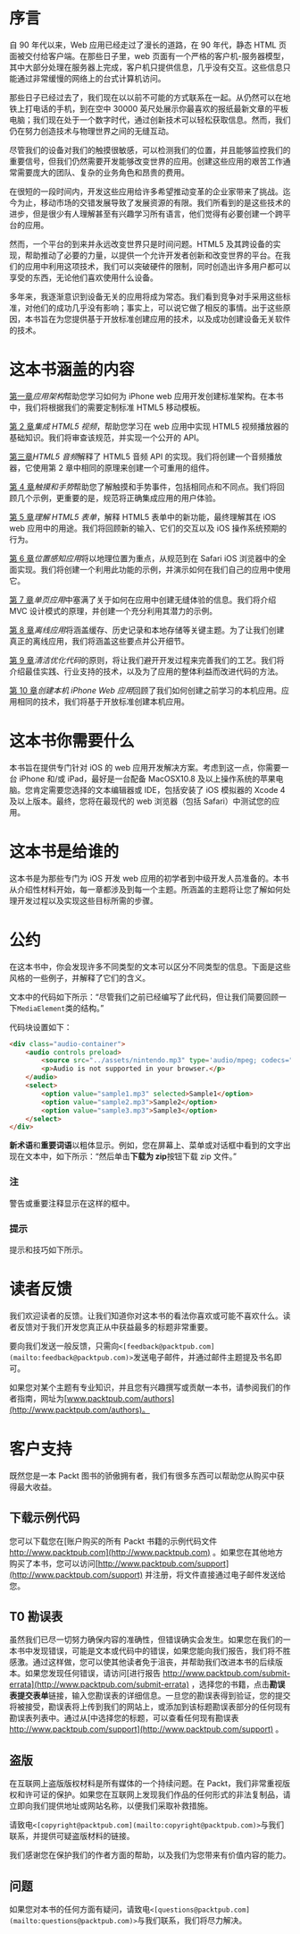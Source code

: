 # 序言

自 90 年代以来，Web 应用已经走过了漫长的道路，在 90 年代，静态 HTML 页面被交付给客户端。在那些日子里，web 页面有一个严格的客户机-服务器模型，其中大部分处理在服务器上完成，客户机只提供信息，几乎没有交互。这些信息只能通过非常缓慢的网络上的台式计算机访问。

那些日子已经过去了，我们现在以以前不可能的方式联系在一起。从仍然可以在地铁上打电话的手机，到在空中 30000 英尺处展示你最喜欢的报纸最新文章的平板电脑；我们现在处于一个数字时代，通过创新技术可以轻松获取信息。然而，我们仍在努力创造技术与物理世界之间的无缝互动。

尽管我们的设备对我们的触摸很敏感，可以检测我们的位置，并且能够监控我们的重要信号，但我们仍然需要开发能够改变世界的应用。创建这些应用的艰苦工作通常需要庞大的团队、复杂的业务角色和昂贵的费用。

在很短的一段时间内，开发这些应用给许多希望推动变革的企业家带来了挑战。迄今为止，移动市场的交错发展导致了发展资源的有限。我们所看到的是这些技术的进步，但是很少有人理解甚至有兴趣学习所有语言，他们觉得有必要创建一个跨平台的应用。

然而，一个平台的到来并永远改变世界只是时间问题。HTML5 及其跨设备的实现，帮助推动了必要的力量，以提供一个允许开发者创新和改变世界的平台。在我们的应用中利用这项技术，我们可以突破硬件的限制，同时创造出许多用户都可以享受的东西，无论他们喜欢使用什么设备。

多年来，我逐渐意识到设备无关的应用将成为常态。我们看到竞争对手采用这些标准，对他们的成功几乎没有影响；事实上，可以说它做了相反的事情。出于这些原因，本书旨在为您提供基于开放标准创建应用的技术，以及成功创建设备无关软件的技术。

# 这本书涵盖的内容

[第一章](01.html "Chapter 1. Application Architecture")*应用架构*帮助您学习如何为 iPhone web 应用开发创建标准架构。在本书中，我们将根据我们的需要定制标准 HTML5 移动模板。

[第 2 章](02.html "Chapter 2. Integrating HTML5 Video")*集成 HTML5 视频*，帮助您学习在 web 应用中实现 HTML5 视频播放器的基础知识。我们将审查该规范，并实现一个公开的 API。

[第三章](03.html "Chapter 3. HTML5 Audio")*HTML5 音频*解释了 HTML5 音频 API 的实现。我们将创建一个音频播放器，它使用第 2 章中相同的原理来创建一个可重用的组件。

[第 4 章](04.html "Chapter 4. Touch and Gestures")*触摸和手势*帮助您了解触摸和手势事件，包括相同点和不同点。我们将回顾几个示例，更重要的是，规范将正确集成应用的用户体验。

[第 5 章](05.html "Chapter 5. Understanding HTML5 Forms")*理解 HTML5 表单*，解释 HTML5 表单中的新功能，最终理解其在 iOS web 应用中的用途。我们将回顾新的输入、它们的交互以及 iOS 操作系统预期的行为。

[第 6 章](06.html "Chapter 6. Location-aware Applications")*位置感知应用*将以地理位置为重点，从规范到在 Safari iOS 浏览器中的全面实现。我们将创建一个利用此功能的示例，并演示如何在我们自己的应用中使用它。

[第 7 章](07.html "Chapter 7. One-page Applications")*单页应用*中塞满了关于如何在应用中创建无缝体验的信息。我们将介绍 MVC 设计模式的原理，并创建一个充分利用其潜力的示例。

[第 8 章](08.html "Chapter 8. Offline Applications")*离线应用*将涵盖缓存、历史记录和本地存储等关键主题。为了让我们创建真正的离线应用，我们将涵盖这些要点并公开细节。

[第 9 章](09.html "Chapter 9. Principles of Clean and Optimized Code")*清洁优化代码*的原则，将让我们避开开发过程来完善我们的工艺。我们将介绍最佳实践、行业支持的技术，以及为了应用的整体利益而改进代码的方法。

[第 10 章](10.html "Chapter 10. Creating a Native iPhone Web Application")*创建本机 iPhone Web 应用*回顾了我们如何创建之前学习的本机应用。应用相同的技术，我们将基于开放标准创建本机应用。

# 这本书你需要什么

本书旨在提供专门针对 iOS 的 web 应用开发解决方案。考虑到这一点，你需要一台 iPhone 和/或 iPad，最好是一台配备 MacOSX10.8 及以上操作系统的苹果电脑。您肯定需要您选择的文本编辑器或 IDE，包括安装了 iOS 模拟器的 Xcode 4 及以上版本。最终，您将在最现代的 web 浏览器（包括 Safari）中测试您的应用。

# 这本书是给谁的

这本书是为那些专门为 iOS 开发 web 应用的初学者到中级开发人员准备的。本书从介绍性材料开始，每一章都涉及到每一个主题。所涵盖的主题将让您了解如何处理开发过程以及实现这些目标所需的步骤。

# 公约

在这本书中，你会发现许多不同类型的文本可以区分不同类型的信息。下面是这些风格的一些例子，并解释了它们的含义。

文本中的代码如下所示：“尽管我们之前已经编写了此代码，但让我们简要回顾一下`MediaElement`类的结构。”

代码块设置如下：

```html
<div class="audio-container">
    <audio controls preload>
        <source src="../assets/nintendo.mp3" type='audio/mpeg; codecs="mp3"'/>
        <p>Audio is not supported in your browser.</p>
    </audio>
    <select>
        <option value="sample1.mp3" selected>Sample1</option>
        <option value="sample2.mp3">Sample2</option>
        <option value="sample3.mp3">Sample3</option>
    </select>
</div>
```

**新术语**和**重要词语**以粗体显示。例如，您在屏幕上、菜单或对话框中看到的文字出现在文本中，如下所示：“然后单击**下载为 zip**按钮下载 zip 文件。”

### 注

警告或重要注释显示在这样的框中。

### 提示

提示和技巧如下所示。

# 读者反馈

我们欢迎读者的反馈。让我们知道你对这本书的看法你喜欢或可能不喜欢什么。读者反馈对于我们开发您真正从中获益最多的标题非常重要。

要向我们发送一般反馈，只需向`<[feedback@packtpub.com](mailto:feedback@packtpub.com)>`发送电子邮件，并通过邮件主题提及书名即可。

如果您对某个主题有专业知识，并且您有兴趣撰写或贡献一本书，请参阅我们的作者指南，网址为[www.packtpub.com/authors](http://www.packtpub.com/authors)。

# 客户支持

既然您是一本 Packt 图书的骄傲拥有者，我们有很多东西可以帮助您从购买中获得最大收益。

## 下载示例代码

您可以下载您在[账户购买的所有 Packt 书籍的示例代码文件 http://www.packtpub.com](http://www.packtpub.com) 。如果您在其他地方购买了本书，您可以访问[http://www.packtpub.com/support](http://www.packtpub.com/support) 并注册，将文件直接通过电子邮件发送给您。

## T0 勘误表

虽然我们已尽一切努力确保内容的准确性，但错误确实会发生。如果您在我们的一本书中发现错误，可能是文本或代码中的错误，如果您能向我们报告，我们将不胜感激。通过这样做，您可以使其他读者免于沮丧，并帮助我们改进本书的后续版本。如果您发现任何错误，请访问[进行报告 http://www.packtpub.com/submit-errata](http://www.packtpub.com/submit-errata) ，选择您的书籍，点击**勘误表****提交****表单**链接，输入您勘误表的详细信息。一旦您的勘误表得到验证，您的提交将被接受，勘误表将上传到我们的网站上，或添加到该标题勘误表部分的任何现有勘误表列表中。通过从[中选择您的标题，可以查看任何现有勘误表 http://www.packtpub.com/support](http://www.packtpub.com/support) 。

## 盗版

在互联网上盗版版权材料是所有媒体的一个持续问题。在 Packt，我们非常重视版权和许可证的保护。如果您在互联网上发现我们作品的任何形式的非法复制品，请立即向我们提供地址或网站名称，以便我们采取补救措施。

请致电`<[copyright@packtpub.com](mailto:copyright@packtpub.com)>`与我们联系，并提供可疑盗版材料的链接。

我们感谢您在保护我们的作者方面的帮助，以及我们为您带来有价值内容的能力。

## 问题

如果您对本书的任何方面有疑问，请致电`<[questions@packtpub.com](mailto:questions@packtpub.com)>`与我们联系，我们将尽力解决。